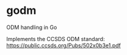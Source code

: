 # godm

ODM handling in Go

Implements the CCSDS ODM standard: https://public.ccsds.org/Pubs/502x0b3e1.pdf
